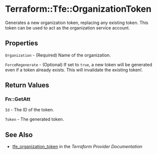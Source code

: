 # Terraform::Tfe::OrganizationToken

Generates a new organization token, replacing any existing token. This token
can be used to act as the organization service account.

## Properties

`Organization` - (Required) Name of the organization.

`ForceRegenerate` - (Optional) If set to `true`, a new token will be
generated even if a token already exists. This will invalidate the existing
token!.


## Return Values

### Fn::GetAtt

`Id` - The ID of the token.

`Token` - The generated token.

## See Also

* [tfe_organization_token](https://www.terraform.io/docs/providers/tfe/r/organization_token.html) in the _Terraform Provider Documentation_